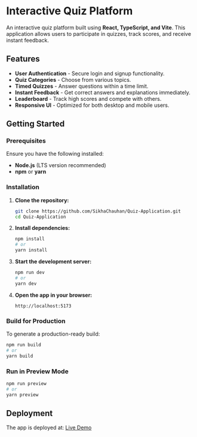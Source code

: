 # Interactive Quiz Platform

An interactive quiz platform built using **React, TypeScript, and Vite**. This application allows users to participate in quizzes, track scores, and receive instant feedback.

## Features

- **User Authentication** - Secure login and signup functionality.
- **Quiz Categories** - Choose from various topics.
- **Timed Quizzes** - Answer questions within a time limit.
- **Instant Feedback** - Get correct answers and explanations immediately.
- **Leaderboard** - Track high scores and compete with others.
- **Responsive UI** - Optimized for both desktop and mobile users.

## Getting Started

### Prerequisites
Ensure you have the following installed:
- **Node.js** (LTS version recommended)
- **npm** or **yarn**

### Installation

1. **Clone the repository:**
   ```sh
   git clone https://github.com/SikhaChauhan/Quiz-Application.git
   cd Quiz-Application
   ```

2. **Install dependencies:**
   ```sh
   npm install
   # or
   yarn install
   ```

3. **Start the development server:**
   ```sh
   npm run dev
   # or
   yarn dev
   ```

4. **Open the app in your browser:**
   ```
   http://localhost:5173
   ```

### Build for Production

To generate a production-ready build:
```sh
npm run build
# or
yarn build
```

### Run in Preview Mode
```sh
npm run preview
# or
yarn preview
```

## Deployment
The app is deployed at:
[Live Demo](https://your-deployed-app-url.com)


